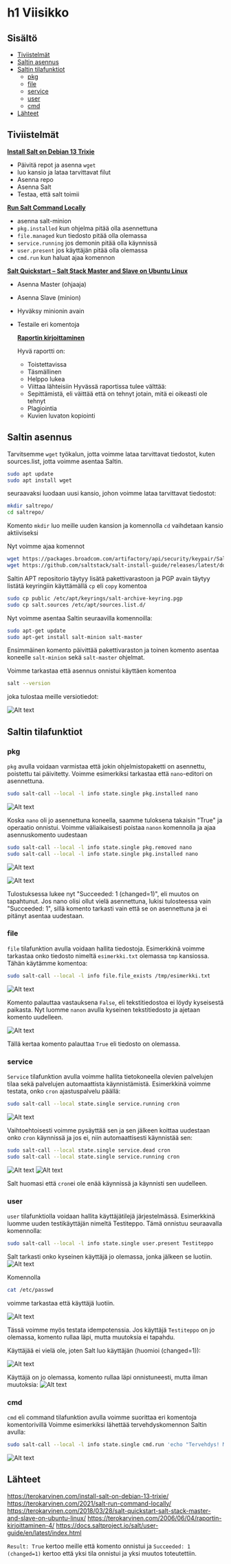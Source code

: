 # h1 Viisikko

## Sisältö
- [Tiviistelmät](#tiviistelmät)
- [Saltin asennus](#saltin-asennus)
- [Saltin tilafunktiot](#saltin-tilafunktiot)
  - [pkg](#pkg)
  - [file](#file)
  - [service](#service)
  - [user](#user)
  - [cmd](#cmd)
- [Lähteet](#lähteet)
  
## Tiviistelmät
**[Install Salt on Debian 13 Trixie](https://terokarvinen.com/install-salt-on-debian-13-trixie/)**
- Päivitä repot ja asenna `wget`
- luo kansio ja lataa tarvittavat filut
- Asenna repo
- Asenna Salt
- Testaa, että salt toimii

**[Run Salt Command Locally](https://terokarvinen.com/2021/salt-run-command-locally/)**
- asenna salt-minion
- `pkg.installed` kun ohjelma pitää olla asennettuna
- `file.managed` kun tiedosto pitää olla olemassa
- `service.running` jos demonin pitää olla käynnissä
- `user.present` jos käyttäjän pitää olla olemassa
- `cmd.run` kun haluat ajaa komennon

**[Salt Quickstart – Salt Stack Master and Slave on Ubuntu Linux](https://terokarvinen.com/2018/03/28/salt-quickstart-salt-stack-master-and-slave-on-ubuntu-linux/)**
- Asenna Master (ohjaaja)
- Asenna Slave (minion)
- Hyväksy minionin avain
- Testaile eri komentoja

  **[Raportin kirjoittaminen](https://terokarvinen.com/2006/06/04/raportin-kirjoittaminen-4/)**
  
  Hyvä raportti on:
  - Toistettavissa
  - Täsmällinen
  - Helppo lukea
  - Viittaa lähteisiin
  Hyvässä raportissa tulee välttää:
  - Sepittämistä, eli väittää että on tehnyt jotain, mitä ei oikeasti ole tehnyt
  - Plagiointia
  - Kuvien luvaton kopiointi

  
## Saltin asennus
Tarvitsemme `wget` työkalun, jotta voimme lataa tarvittavat tiedostot, kuten sources.list, jotta voimme asentaa Saltin.

```bash
sudo apt update
sudo apt install wget

```
seuraavaksi luodaan uusi kansio, johon voimme lataa tarvittavat tiedostot:

```bash
mkdir saltrepo/
cd saltrepo/

```
Komento `mkdir` luo meille uuden kansion ja komennolla `cd` vaihdetaan kansio aktiiviseksi

Nyt voimme ajaa komennot

```bash
wget https://packages.broadcom.com/artifactory/api/security/keypair/SaltProjectKey/public
wget https://github.com/saltstack/salt-install-guide/releases/latest/download/salt.sources

```
Saltin APT repositorio täytyy lisätä pakettivarastoon ja PGP avain täytyy listätä keyringiin käyttämällä `cp` eli `copy` komentoa

```bash
sudo cp public /etc/apt/keyrings/salt-archive-keyring.pgp
sudo cp salt.sources /etc/apt/sources.list.d/
```

Nyt voimme asentaa Saltin seuraavilla komennoilla:

```bash
sudo apt-get update
sudo apt-get install salt-minion salt-master
```
Ensimmäinen komento päivittää pakettivaraston ja toinen komento asentaa koneelle `salt-minion` sekä `salt-master` ohjelmat.

Voimme tarkastaa että asennus onnistui käyttäen komentoa
```bash
salt --version
```
joka tulostaa meille versiotiedot:


![Alt text](images/h1/salt-version.png)


## Saltin tilafunktiot

### pkg
`pkg` avulla voidaan varmistaa että jokin ohjelmistopaketti on asennettu, poistettu tai päivitetty. Voimme esimerkiksi tarkastaa että `nano`-editori on asennettuna.
```bash
sudo salt-call --local -l info state.single pkg.installed nano
```

![Alt text](images/h1/nano-installed.png)

Koska `nano` oli jo asennettuna koneella, saamme tuloksena takaisin "True" ja operaatio onnistui. Voimme väliaikaisesti poistaa `nanon` komennolla ja ajaa asennuskomento uudestaan
```bash
sudo salt-call --local -l info state.single pkg.removed nano
sudo salt-call --local -l info state.single pkg.installed nano
```

![Alt text](images/h1/nano-removed.png)

![Alt text](images/h1/nano-reinstall.png)

Tulostuksessa lukee nyt "Succeeded: 1 (changed=1)", eli muutos on tapahtunut. Jos nano olisi ollut vielä asennettuna, lukisi tulosteessa vain "Succeeded: 1", sillä komento tarkasti vain että se on asennettuna ja ei pitänyt asentaa uudestaan.

### file

`file` tilafunktion avulla voidaan hallita tiedostoja. Esimerkkinä voimme tarkastaa onko tiedosto nimeltä `esimerkki.txt` olemassa `tmp` kansiossa. Tähän käytämme komentoa:
```bash
sudo salt-call --local -l info file.file_exists /tmp/esimerkki.txt
```
![Alt text](images/h1/file-exists-false.png)

Komento palauttaa vastauksena `False`, eli tekstitiedostoa ei löydy kyseisestä paikasta. Nyt luomme `nanon` avulla kyseinen tekstitiedosto ja ajetaan komento uudelleen.

![Alt text](images/h1/file-exists-true.png)

Tällä kertaa komento palauttaa `True` eli tiedosto on olemassa.


### service

`Service` tilafunktion avulla voimme hallita tietokoneella olevien palvelujen tilaa sekä palvelujen automaattista käynnistämistä. Esimerkkinä voimme testata, onko `cron` ajastuspalvelu päällä:

```bash
sudo salt-call --local state.single service.running cron
```
![Alt text](images/h1/cron_running.png)

Vaihtoehtoisesti voimme pysäyttää sen ja sen jälkeen koittaa uudestaan onko `cron` käynnissä ja jos ei, niin automaattisesti käynnistää sen:
```bash
sudo salt-call --local state.single service.dead cron
sudo salt-call --local state.single service.running cron
```
![Alt text](images/h1/cron-stopped.png)
![Alt text](images/h1/cron_running2.png)

Salt huomasi että `cron`ei ole enää käynnissä ja käynnisti sen uudelleen.
### user
`user` tilafunktiolla voidaan hallita käyttäjätilejä järjestelmässä. Esimerkkinä luomme uuden testikäyttäjän nimeltä Testiteppo. Tämä onnistuu seuraavalla komennolla:
```bash
sudo salt-call --local -l info state.single user.present Testiteppo
```
Salt tarkasti onko kyseinen käyttäjä jo olemassa, jonka jälkeen se luotiin.
![Alt text](images/h1/user-testiteppo.png)

Komennolla 
```bash
cat /etc/passwd

```
voimme tarkastaa että käyttäjä luotiin.

![Alt text](images/h1/user_check.png)

Tässä voimme myös testata idempotenssia. Jos käyttäjä `Testiteppo` on jo olemassa, komento rullaa läpi, mutta muutoksia ei tapahdu.

Käyttäjää ei vielä ole, joten Salt luo käyttäjän (huomioi (changed=1)):

![Alt text](images/h1/idempotentti-change-made.png)


Käyttäjä on jo olemassa, komento rullaa läpi onnistuneesti, mutta ilman muutoksia:
![Alt text](images/h1/indempotentti-no-change.png)
### cmd

`cmd` eli command tilafunktion avulla voimme suorittaa eri komentoja komentorivillä
Voimme esimerkiksi lähettää tervehdyskomennon Saltin avulla:
```bash
sudo salt-call --local -l info state.single cmd.run 'echo "Tervehdys! Minä käytän Saltia"'
```
![Alt text](images/h1/cmd_tervehdys.png)


## Lähteet
https://terokarvinen.com/install-salt-on-debian-13-trixie/
https://terokarvinen.com/2021/salt-run-command-locally/
https://terokarvinen.com/2018/03/28/salt-quickstart-salt-stack-master-and-slave-on-ubuntu-linux/
https://terokarvinen.com/2006/06/04/raportin-kirjoittaminen-4/
https://docs.saltproject.io/salt/user-guide/en/latest/index.html



`Result: True` kertoo meille että komento onnistui ja `Succeeded: 1 (changed=1)` kertoo että yksi tila onnistui ja yksi muutos toteutettiin.
